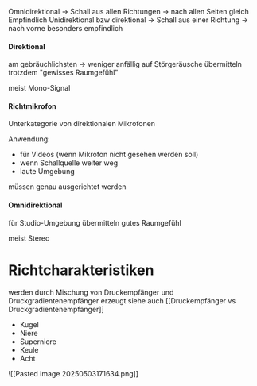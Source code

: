 Omnidirektional -> Schall aus allen Richtungen -> nach allen Seiten gleich Empfindlich
Unidirektional bzw direktional -> Schall aus einer Richtung -> nach vorne besonders empfindlich

#### Direktional
am gebräuchlichsten -> weniger anfällig auf Störgeräusche
übermitteln trotzdem "gewisses Raumgefühl"

meist Mono-Signal
#### Richtmikrofon
Unterkategorie von direktionalen Mikrofonen

Anwendung:
- für Videos (wenn Mikrofon nicht gesehen werden soll)
- wenn Schallquelle weiter weg
- laute Umgebung

müssen genau ausgerichtet werden 
#### Omnidirektional
für Studio-Umgebung
übermitteln gutes Raumgefühl

meist Stereo

# Richtcharakteristiken
werden durch Mischung von Druckempfänger und Druckgradientenempfänger erzeugt
siehe auch [[Druckempfänger vs Druckgradientenempfänger]]

- Kugel
- Niere
- Superniere
- Keule
- Acht

![[Pasted image 20250503171634.png]]